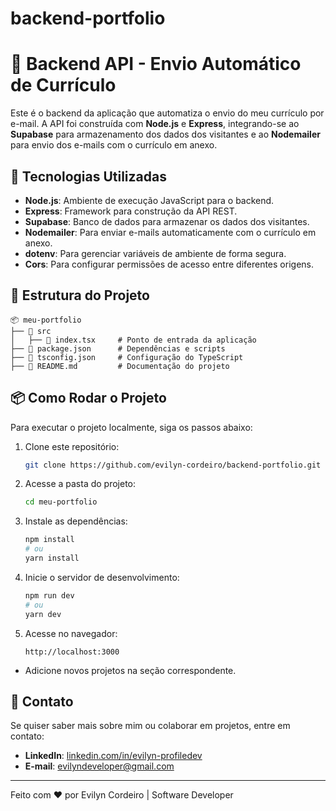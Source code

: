 # backend-portfolio

# 📌 Backend API - Envio Automático de Currículo

Este é o backend da aplicação que automatiza o envio do meu currículo por e-mail. A API foi construída com **Node.js** e **Express**, integrando-se ao **Supabase** para armazenamento dos dados dos visitantes e ao **Nodemailer** para envio dos e-mails com o currículo em anexo.

## 🚀 Tecnologias Utilizadas

- **Node.js**: Ambiente de execução JavaScript para o backend.
- **Express**: Framework para construção da API REST.
- **Supabase**: Banco de dados para armazenar os dados dos visitantes.
- **Nodemailer**: Para enviar e-mails automaticamente com o currículo em anexo.
- **dotenv**: Para gerenciar variáveis de ambiente de forma segura.
- **Cors**: Para configurar permissões de acesso entre diferentes origens.

## 📂 Estrutura do Projeto

```
📦 meu-portfolio
├── 📂 src
│   ├── 📜 index.tsx     # Ponto de entrada da aplicação
├── 📜 package.json      # Dependências e scripts
├── 📜 tsconfig.json     # Configuração do TypeScript
├── 📜 README.md         # Documentação do projeto
```

## 📦 Como Rodar o Projeto

Para executar o projeto localmente, siga os passos abaixo:

1. Clone este repositório:

   ```sh
   git clone https://github.com/evilyn-cordeiro/backend-portfolio.git
   ```

2. Acesse a pasta do projeto:

   ```sh
   cd meu-portfolio
   ```

3. Instale as dependências:

   ```sh
   npm install
   # ou
   yarn install
   ```

4. Inicie o servidor de desenvolvimento:

   ```sh
   npm run dev
   # ou
   yarn dev
   ```

5. Acesse no navegador:
   ```
   http://localhost:3000
   ```

- Adicione novos projetos na seção correspondente.

## 📌 Contato

Se quiser saber mais sobre mim ou colaborar em projetos, entre em contato:

- **LinkedIn**: [linkedin.com/in/evilyn-profiledev](https://linkedin.com/in/evilyn-profiledev)
- **E-mail**: evilyndeveloper@gmail.com

---

Feito com ❤️ por Evilyn Cordeiro | Software Developer
